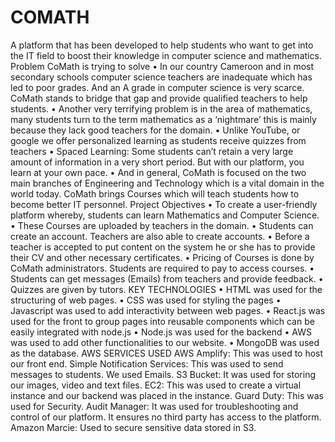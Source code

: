 # COMATH
A platform that has been developed to help students who want to get into the IT field to boost their knowledge in computer science and mathematics.
Problem CoMath is trying to solve
•	In our country Cameroon and in most secondary schools computer science teachers are inadequate which has led to poor grades. And an A grade in computer science is very scarce. CoMath stands to bridge that gap and provide qualified teachers to help students.
•	Another very terrifying problem is in the area of mathematics, many students turn to the term mathematics as a ‘nightmare’ this is mainly because they lack good teachers for the domain.
•	Unlike YouTube, or google we offer personalized learning as students receive quizzes from teachers 
•	Spaced Learning: Some students can’t retain a very large amount of information in a very short period. But with our platform, you learn at your own pace.
•	And in general, CoMath is focused on the two main branches of Engineering and Technology which is a vital domain in the world today. CoMath brings Courses which will teach students how to become better IT personnel.
Project Objectives
•	To create a user-friendly platform whereby, students can learn Mathematics and Computer Science.
•	These Courses are uploaded by teachers in the domain.
•	Students can create an account. Teachers are also able to create accounts.
•	Before a teacher is accepted to put content on the system he or she has to provide their CV and other necessary certificates.
•	Pricing of Courses is done by CoMath administrators. Students are required to pay to access courses.
•	Students can get messages (Emails) from teachers and provide feedback.
•	Quizzes are given by tutors.
KEY TECHNOLOGIES
•	HTML was used for the structuring of web pages.
•	CSS was used for styling the pages
•	Javascript was used to add interactivity between web pages.
•	React.js was used for the front to group pages into reusable components which can be easily integrated with node.js
•	Node.js was used for the backend
•	AWS was used to add other functionalities to our website.
•	MongoDB was used as the database.
AWS SERVICES USED
AWS Amplify: This was used to host our front end.
Simple Notification Services: This was used to send messages to students. We used Emails.
S3 Bucket: It was used for storing our images, video and text files.
EC2: This was used to create a virtual instance and our backend was placed in the instance.
Guard Duty: This was used for Security.
Audit Manager: It was used for troubleshooting and control of our platform. It  ensures no third party has access to the platform.
Amazon Marcie: Used to secure sensitive data stored in S3.
